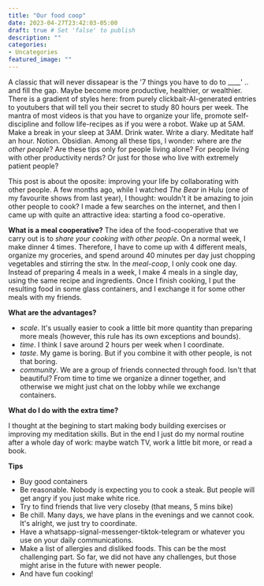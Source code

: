 ```yaml
---
title: "Our food coop"
date: 2023-04-27T23:42:03-05:00
draft: true # Set 'false' to publish
description: ""
categories:
- Uncategories
featured_image: ""
---
```


A classic that will never dissapear is the '7 things you have to do to ____' .. and fill the gap. 
Maybe become more productive, healthier, or wealthier. There is a gradient of styles here:
from purely clickbait-AI-generated entries to youtubers that will tell you their secret to
study 80 hours per week. The mantra of most videos is that you have to organize your life,
promote self-discipline and follow life-recipes as if you were a robot. Wake up at 5AM. Make 
a break in your sleep at 3AM. Drink water. Write a diary. Meditate half an hour. Notion.
Obsidian.  Among all these tips, I wonder: where are *the other people*? Are these tips only for people 
living alone? For people living with other productivity nerds? Or just for those who live
with extremely patient people?

This post is about the oposite: improving your life by collaborating with other people.
A few months ago, while I watched *The Bear* in Hulu (one of my favourite shows from
last year), I thought: wouldn't it be amazing to join other people to cook? I made a few
searches on the internet, and then I came up with quite an attractive idea: starting
a food co-operative.


**What is a meal cooperative?** The idea of the food-cooperative that we carry out 
is to *share your cooking with other people*. On a normal week, I make dinner 4 times. 
Therefore, I have to come up with 4 different meals, organize my groceries, and spend 
around 40 minutes per day just chopping vegetables and stirring the stw. In the 
*meal-coop*, I only cook one day. Instead of preparing 4 meals in a week, I make 
4 meals in a single day, using the same recipe and ingredients. Once I finish cooking, 
I put the resulting food in some glass containers, and I exchange it for some other meals 
with my friends.


**What are the advantages?**

- *scale*. It's usually easier to cook a little bit more quantity than preparing more
meals (however, this rule has its own exceptions and bounds).
- *time*. I think I save around 2 hours per week when I coordinate.
- *taste*. My game is boring. But if you combine it with other people, is not that boring.
- *community*. We are a group of friends connected through food. Isn't that beautiful?
From time to time we organize a dinner together, and otherwise we might just chat on the lobby
while we exchange containers.

**What do I do with the extra time?**

I thought at the begining to start making body building exercises or improving my meditation
skills. But in the end I just do my normal routine after a whole day of work: maybe watch
TV, work a little bit more, or read a book.

**Tips**

- Buy good containers
- Be reasonable. Nobody is expecting you to cook a steak. But people will get angry if you just
make white rice.
- Try to find friends that live very closeby (that means, 5 mins bike)
- Be chill. Many days, we have plans in the evenings and we cannot cook. It's alright, we just
try to coordinate.
- Have a whatsapp-signal-messenger-tiktok-telegram or whatever you use on your daily 
communications.
- Make a list of allergies and disliked foods. This can be the most challenging part. So far,
we did not have any challenges, but those might arise in the future with newer people.
- And have fun cooking!


